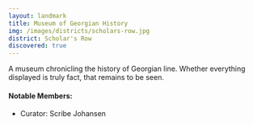 ```yaml
---
layout: landmark
title: Museum of Georgian History
img: /images/districts/scholars-row.jpg
district: Scholar's Row
discovered: true
---
```

A museum chronicling the history of Georgian line. Whether everything displayed is truly fact, that remains to be seen.

#### Notable Members:
- Curator: Scribe Johansen
